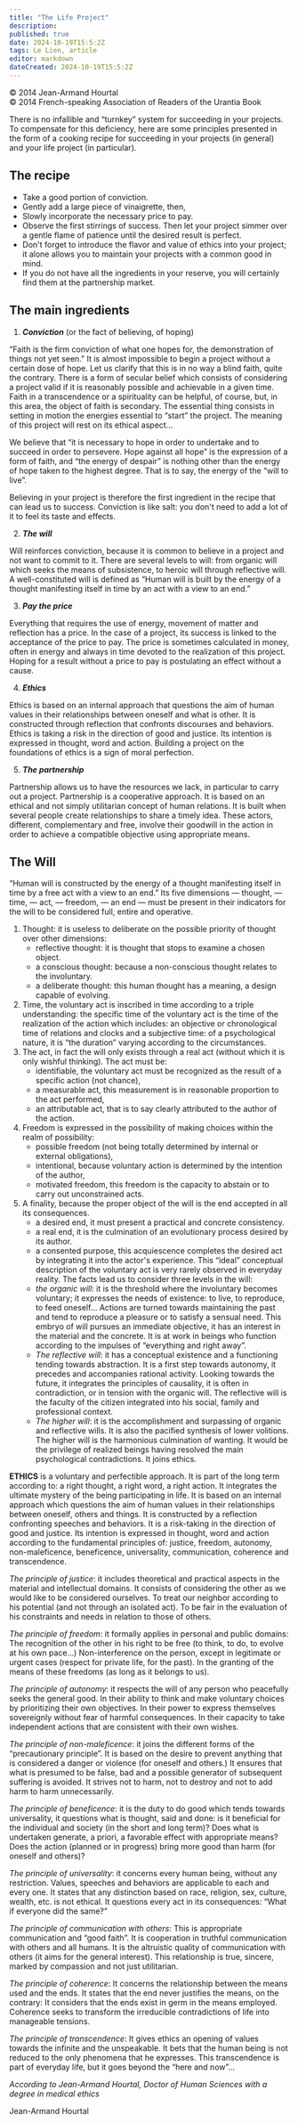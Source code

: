```yaml
---
title: "The Life Project"
description: 
published: true
date: 2024-10-19T15:5:2Z
tags: Le Lien, article
editor: markdown
dateCreated: 2024-10-19T15:5:2Z
---
```


<p class="v-card v-sheet theme--light grey lighten-3 px-2">© 2014 Jean-Armand Hourtal<br>© 2014 French-speaking Association of Readers of the Urantia Book</p>


There is no infallible and “turnkey” system for succeeding in your projects. To compensate for this deficiency, here are some principles presented in the form of a cooking recipe for succeeding in your projects (in general) and your life project (in particular).

## The recipe

- Take a good portion of conviction.
- Gently add a large piece of vinaigrette, then,
- Slowly incorporate the necessary price to pay.
- Observe the first stirrings of success. Then let your project simmer over a gentle flame of patience until the desired result is perfect.
- Don't forget to introduce the flavor and value of ethics into your project; it alone allows you to maintain your projects with a common good in mind.
- If you do not have all the ingredients in your reserve, you will certainly find them at the partnership market.


## The main ingredients

1) ***Conviction*** (or the fact of believing, of hoping)

“Faith is the firm conviction of what one hopes for, the demonstration of things not yet seen.” It is almost impossible to begin a project without a certain dose of hope. Let us clarify that this is in no way a blind faith, quite the contrary. There is a form of secular belief which consists of considering a project valid if it is reasonably possible and achievable in a given time. Faith in a transcendence or a spirituality can be helpful, of course, but, in this area, the object of faith is secondary. The essential thing consists in setting in motion the energies essential to “start” the project. The meaning of this project will rest on its ethical aspect...

We believe that “it is necessary to hope in order to undertake and to succeed in order to persevere. Hope against all hope” is the expression of a form of faith, and “the energy of despair” is nothing other than the energy of hope taken to the highest degree. That is to say, the energy of the “will to live”.

Believing in your project is therefore the first ingredient in the recipe that can lead us to success. Conviction is like salt: you don't need to add a lot of it to feel its taste and effects.

2) ***The will***

Will reinforces conviction, because it is common to believe in a project and not want to commit to it. There are several levels to will: from organic will which seeks the means of subsistence, to heroic will through reflective will. A well-constituted will is defined as “Human will is built by the energy of a thought manifesting itself in time by an act with a view to an end.”

3) ***Pay the price***

Everything that requires the use of energy, movement of matter and reflection has a price. In the case of a project, its success is linked to the acceptance of the price to pay. The price is sometimes calculated in money, often in energy and always in time devoted to the realization of this project. Hoping for a result without a price to pay is postulating an effect without a cause.

4) ***Ethics***

Ethics is based on an internal approach that questions the aim of human values in their relationships between oneself and what is other. It is constructed through reflection that confronts discourses and behaviors. Ethics is taking a risk in the direction of good and justice. Its intention is expressed in thought, word and action. Building a project on the foundations of ethics is a sign of moral perfection.

5) ***The partnership***

Partnership allows us to have the resources we lack, in particular to carry out a project. Partnership is a cooperative approach. It is based on an ethical and not simply utilitarian concept of human relations. It is built when several people create relationships to share a timely idea. These actors, different, complementary and free, involve their goodwill in the action in order to achieve a compatible objective using appropriate means.

## The Will

“Human will is constructed by the energy of a thought manifesting itself in time by a free act with a view to an end.” Its five dimensions — thought, — time, — act, — freedom, — an end — must be present in their indicators for the will to be considered full, entire and operative.
1. Thought: it is useless to deliberate on the possible priority of thought over other dimensions:
   - reflective thought: it is thought that stops to examine a chosen object.
   - a conscious thought: because a non-conscious thought relates to the involuntary.
   - a deliberate thought: this human thought has a meaning, a design capable of evolving.
2. Time, the voluntary act is inscribed in time according to a triple understanding: the specific time of the voluntary act is the time of the realization of the action which includes: an objective or chronological time of relations and clocks and a subjective time: of a psychological nature, it is “the duration” varying according to the circumstances.
3. The act, in fact the will only exists through a real act (without which it is only wishful thinking). The act must be:
   - identifiable, the voluntary act must be recognized as the result of a specific action (not chance),
   - a measurable act, this measurement is in reasonable proportion to the act performed,
   - an attributable act, that is to say clearly attributed to the author of the action.
4. Freedom is expressed in the possibility of making choices within the realm of possibility:
   - possible freedom (not being totally determined by internal or external obligations),
   - intentional, because voluntary action is determined by the intention of the author,
   - motivated freedom, this freedom is the capacity to abstain or to carry out unconstrained acts.
5. A finality, because the proper object of the will is the end accepted in all its consequences.
   - a desired end, it must present a practical and concrete consistency.
   - a real end, it is the culmination of an evolutionary process desired by its author.
   - a consented purpose, this acquiescence completes the desired act by integrating it into the actor's experience. This “ideal” conceptual description of the voluntary act is very rarely observed in everyday reality. The facts lead us to consider three levels in the will:
   - _the organic will_: it is the threshold where the involuntary becomes voluntary; it expresses the needs of existence: to live, to reproduce, to feed oneself... Actions are turned towards maintaining the past and tend to reproduce a pleasure or to satisfy a sensual need. This embryo of will pursues an immediate objective, it has an interest in the material and the concrete. It is at work in beings who function according to the impulses of “everything and right away”.
   - _The reflective will_: it has a conceptual existence and a functioning tending towards abstraction. It is a first step towards autonomy, it precedes and accompanies rational activity. Looking towards the future, it integrates the principles of causality, it is often in contradiction, or in tension with the organic will. The reflective will is the faculty of the citizen integrated into his social, family and professional context.
   - _The higher will_: it is the accomplishment and surpassing of organic and reflective wills. It is also the pacified synthesis of lower volitions. The higher will is the harmonious culmination of wanting. It would be the privilege of realized beings having resolved the main psychological contradictions. It joins ethics.

**ETHICS** is a voluntary and perfectible approach. It is part of the long term according to: a right thought, a right word, a right action. It integrates the ultimate mystery of the being participating in life. It is based on an internal approach which questions the aim of human values in their relationships between oneself, others and things. It is constructed by a reflection confronting speeches and behaviors. It is a risk-taking in the direction of good and justice. Its intention is expressed in thought, word and action according to the fundamental principles of: justice, freedom, autonomy, non-maleficence, beneficence, universality, communication, coherence and transcendence.

_The principle of justice_: it includes theoretical and practical aspects in the material and intellectual domains. It consists of considering the other as we would like to be considered ourselves. To treat our neighbor according to his potential (and not through an isolated act). To be fair in the evaluation of his constraints and needs in relation to those of others.

_The principle of freedom_: it formally applies in personal and public domains: The recognition of the other in his right to be free (to think, to do, to evolve at his own pace...) Non-interference on the person, except in legitimate or urgent cases (respect for private life, for the past). In the granting of the means of these freedoms (as long as it belongs to us).

_The principle of autonomy_: it respects the will of any person who peacefully seeks the general good. In their ability to think and make voluntary choices by prioritizing their own objectives. In their power to express themselves sovereignly without fear of harmful consequences. In their capacity to take independent actions that are consistent with their own wishes.

_The principle of non-maleficence_: it joins the different forms of the “precautionary principle”. It is based on the desire to prevent anything that is considered a danger or violence (for oneself and others.) It ensures that what is presumed to be false, bad and a possible generator of subsequent suffering is avoided. It strives not to harm, not to destroy and not to add harm to harm unnecessarily.

_The principle of beneficence_: it is the duty to do good which tends towards universality, it questions what is thought, said and done: is it beneficial for the individual and society (in the short and long term)? Does what is undertaken generate, a priori, a favorable effect with appropriate means? Does the action (planned or in progress) bring more good than harm (for oneself and others)?

_The principle of universality_: it concerns every human being, without any restriction. Values, speeches and behaviors are applicable to each and every one. It states that any distinction based on race, religion, sex, culture, wealth, etc. is not ethical. It questions every act in its consequences: “What if everyone did the same?”

_The principle of communication with others_: This is appropriate communication and “good faith”. It is cooperation in truthful communication with others and all humans. It is the altruistic quality of communication with others (it aims for the general interest). This relationship is true, sincere, marked by compassion and not just utilitarian.

_The principle of coherence_: It concerns the relationship between the means used and the ends. It states that the end never justifies the means, on the contrary: It considers that the ends exist in germ in the means employed. Coherence seeks to transform the irreducible contradictions of life into manageable tensions.

_The principle of transcendence_: It gives ethics an opening of values towards the infinite and the unspeakable. It bets that the human being is not reduced to the only phenomena that he expresses. This transcendence is part of everyday life, but it goes beyond the “here and now”...

_According to Jean-Armand Hourtal, Doctor of Human Sciences with a degree in medical ethics_

Jean-Armand Hourtal


